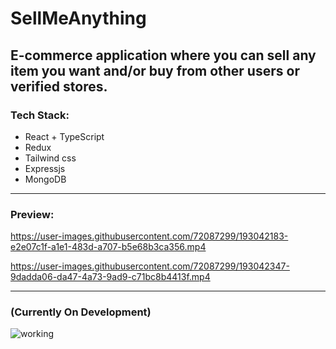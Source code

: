 # SellMeAnything

## **E-commerce application where you can sell any item you want and/or buy from other users or verified stores.**

### Tech Stack: 
- React + TypeScript
- Redux
- Tailwind css
- Expressjs
- MongoDB

---
### Preview:

https://user-images.githubusercontent.com/72087299/193042183-e2e07c1f-a1e1-483d-a707-b5e68b3ca356.mp4




https://user-images.githubusercontent.com/72087299/193042347-9dadda06-da47-4a73-9ad9-c71bc8b4413f.mp4

---

### (Currently On Development)
![working](https://media3.giphy.com/media/bAplZhiLAsNnG/giphy.gif?cid=790b76115f5fa1abcb55ac49d703197a4058ab23428ee2dd&rid=giphy.gif&ct=g)
